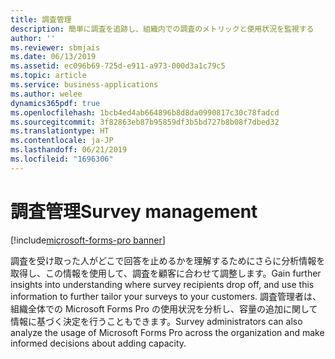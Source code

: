 ```yaml
---
title: 調査管理
description: 簡単に調査を追跡し、組織内での調査のメトリックと使用状況を監視する
author: ''
ms.reviewer: sbmjais
ms.date: 06/13/2019
ms.assetid: ec096b69-725d-e911-a973-000d3a1c79c5
ms.topic: article
ms.service: business-applications
ms.author: welee
dynamics365pdf: true
ms.openlocfilehash: 1bcb4ed4ab664896b8d8da0990817c30c78fadcd
ms.sourcegitcommit: 3f82863eb87b95859df3b5bd727b8b08f7dbed32
ms.translationtype: HT
ms.contentlocale: ja-JP
ms.lasthandoff: 06/21/2019
ms.locfileid: "1696306"
---
```

# <a name="survey-management"></a><span data-ttu-id="13447-103">調査管理</span><span class="sxs-lookup"><span data-stu-id="13447-103">Survey management</span></span>

[!include[microsoft-forms-pro banner](../includes/microsoft-forms-pro.md)]

<span data-ttu-id="13447-104">調査を受け取った人がどこで回答を止めるかを理解するためにさらに分析情報を取得し、この情報を使用して、調査を顧客に合わせて調整します。</span><span class="sxs-lookup"><span data-stu-id="13447-104">Gain further insights into understanding where survey recipients drop off, and use this information to further tailor your surveys to your customers.</span></span> <span data-ttu-id="13447-105">調査管理者は、組織全体での Microsoft Forms Pro の使用状況を分析し、容量の追加に関して情報に基づく決定を行うこともできます。</span><span class="sxs-lookup"><span data-stu-id="13447-105">Survey administrators can also analyze the usage of Microsoft Forms Pro across the organization and make informed decisions about adding capacity.</span></span>
